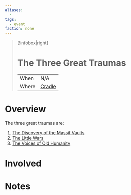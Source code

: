 ```yaml
---
aliases:
  -
tags:
  - event
faction: none
---
```


> [!infobox|right] 
> # The Three Great Traumas
> | | |
> | ---- | ---- |
> | When | N/A |
> | Where | [Cradle](Cradle.md) |

# Overview
The three great traumas are:
1. [The Discovery of the Massif Vaults](The%20Discovery%20of%20the%20Massif%20Vaults.md)
2. [The Little Wars](The%20Little%20Wars.md)
3. [The Voices of Old Humanity](The%20Voices%20of%20Old%20Humanity.md)
# Involved

# Notes


